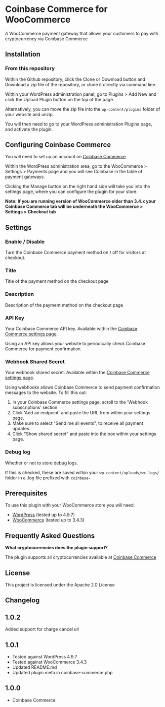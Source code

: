 # Coinbase Commerce for WooCommerce

A WooCommerce payment gateway that allows your customers to pay with cryptocurrency via Coinbase Commerce

## Installation

### From this repository

Within the Github repository, click the Clone or Download button and Download a zip file of the repository, or clone it directly via command line.

Within your WordPress administration panel, go to Plugins > Add New and click the Upload Plugin button on the top of the page.

Alternatively, you can move the zip file into the `wp-content/plugins` folder of your website and unzip.

You will then need to go to your WordPress administration Plugins page, and activate the plugin.

## Configuring Coinbase Commerce

You will need to set up an account on [Coinbase Commerce].

Within the WordPress administration area, go to the WooCommerce > Settings > Payments page and you will see Coinbase in the table of payment gateways.

Clicking the Manage button on the right hand side will take you into the settings page, where you can configure the plugin for your store.

**Note: If you are running version of WooCommerce older than 3.4.x your Coinbase Commerce tab will be underneath the WooCommerce > Settings > Checkout tab**

## Settings

### Enable / Disable

Turn the Coinbase Commerce payment method on / off for visitors at checkout.

### Title

Title of the payment method on the checkout page

### Description

Description of the payment method on the checkout page

### API Key

Your Coinbase Commerce API key. Available within the [Coinbase Commerce settings page].

Using an API key allows your website to periodically check Coinbase Commerce for payment confirmation.

### Webhook Shared Secret

Your webhook shared secret. Available within the [Coinbase Commerce settings page].

Using webhooks allows Coinbase Commerce to send payment confirmation messages to the website. To fill this out:

1. In your Coinbase Commerce settings page, scroll to the 'Webhook subscriptions' section
2. Click 'Add an endpoint' and paste the URL from within your settings page.
3. Make sure to select "Send me all events", to receive all payment updates.
4. Click "Show shared secret" and paste into the box within your settings page.

### Debug log

Whether or not to store debug logs.

If this is checked, these are saved within your `wp-content/uploads/wc-logs/` folder in a .log file prefixed with `coinbase-`

## Prerequisites

To use this plugin with your WooCommerce store you will need:

* [WordPress] (tested up to 4.9.7)
* [WooCommerce] (tested up to 3.4.3)

## Frequently Asked Questions

**What cryptocurrencies does the plugin support?**

The plugin supports all cryptocurrencies available at [Coinbase Commerce]

## License

This project is licensed under the Apache 2.0 License

## Changelog

## 1.0.2 ##
Added support for charge cancel url

## 1.0.1 ##
* Tested against WordPress 4.9.7
* Tested against WooCommerce 3.4.3
* Updated README.md
* Updated plugin meta in coinbase-commerce.php

## 1.0.0 ##
* Coinbase Commerce

[//]: # (Comments for storing reference material in. Stripped out when processing the markdown)

[Coinbase Commerce]: <https://commerce.coinbase.com/>
[Coinbase Commerce settings page]: <https://commerce.coinbase.com/dashboard/settings/>
[WooCommerce]: <https://woocommerce.com/>
[WordPress]: <https://wordpress.org/>

